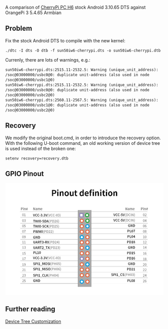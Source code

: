 A comparison of [CherryPi PC H6](http://www.chinalctech.com/cpzx/CherryPi_series/2020/1210/497.html) stock Android 3.10.65 DTS against OrangePi 3 5.4.65 Armbian

## Problem

Fix the stock Android DTS to compile with the new kernel:

```
./dtc -I dts -O dtb -f sun50iw6-cherrypi.dts -o sun50iw6-cherrypi.dtb
```

Currenly, there are lots of warnings, e.g.:

```
sun50iw6-cherrypi.dts:2515.11-2532.5: Warning (unique_unit_address): /soc@03000000/usbc0@0: duplicate unit-address (also used in node /soc@03000000/usbc1@0)
sun50iw6-cherrypi.dts:2515.11-2532.5: Warning (unique_unit_address): /soc@03000000/usbc0@0: duplicate unit-address (also used in node /soc@03000000/usbc2@0)
sun50iw6-cherrypi.dts:2560.11-2567.5: Warning (unique_unit_address): /soc@03000000/usbc1@0: duplicate unit-address (also used in node /soc@03000000/usbc2@0)
```

## Recovery

We modify the original boot.cmd, in order to introduce the recovery option. With the following U-boot command, an old working version of device tree is used instead of the broken one:

```
setenv recovery=recovery.dtb
```

## GPIO Pinout

<img src="CherryPi-H6-GPIO.jpg">

## Further reading

[Device Tree Customization](https://developer.toradex.com/device-tree-customization)
